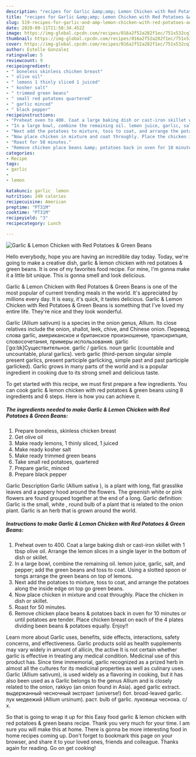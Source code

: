 ```yaml
---
description: "recipes for Garlic &amp;amp; Lemon Chicken with Red Potatoes &amp;amp; Green Beans | how to make healthy Garlic &amp;amp; Lemon Chicken with Red Potatoes &amp;amp; Green Beans"
title: "recipes for Garlic &amp;amp; Lemon Chicken with Red Potatoes &amp;amp; Green Beans | how to make healthy Garlic &amp;amp; Lemon Chicken with Red Potatoes &amp;amp; Green Beans"
slug: 519-recipes-for-garlic-and-amp-lemon-chicken-with-red-potatoes-and-amp-green-beans-how-to-make-healthy-garlic-and-amp-lemon-chicken-with-red-potatoes-and-amp-green-beans
date: 2020-09-11T21:50:34.452Z
image: https://img-global.cpcdn.com/recipes/016a2f52a282f1ec/751x532cq70/garlic-lemon-chicken-with-red-potatoes-green-beans-recipe-main-photo.jpg
thumbnail: https://img-global.cpcdn.com/recipes/016a2f52a282f1ec/751x532cq70/garlic-lemon-chicken-with-red-potatoes-green-beans-recipe-main-photo.jpg
cover: https://img-global.cpcdn.com/recipes/016a2f52a282f1ec/751x532cq70/garlic-lemon-chicken-with-red-potatoes-green-beans-recipe-main-photo.jpg
author: Estelle Gonzalez
ratingvalue: 5
reviewcount: 9
recipeingredient:
- " boneless skinless chicken breast"
- " olive oil"
- " lemons 1 thinly sliced 1 juiced"
- " kosher salt"
- " trimmed green beans"
- " small red potatoes quartered"
- " garlic minced"
- " black pepper"
recipeinstructions:
- "Preheat oven to 400. Coat a large baking dish or cast-iron skillet with 1 tbsp olive oil. Arrange the lemon slices in a single layer in the bottom of dish or skillet."
- "In a large bowl, combine the remaining oil. lemon juice, garlic, salt, and pepper; add the green beans and toss to coat. Using a slotted spoon or tongs arrange the green beans on top of lemons."
- "Next add the potatoes to mixture, toss to coat, and arrange the potatoes along the inside edge on top go green beans."
- "Now place chicken in mixture and coat throughly. Place the chicken in dish or skillet."
- "Roast for 50 minutes."
- "Remove chicken place beans &amp; potatoes back in oven for 10 minutes or until potatoes are tender. Place chicken breast on each of the 4 plates dividing been beans &amp; potatoes equally. Enjoy!!"
categories:
- Recipe
tags:
- garlic
- 
- lemon

katakunci: garlic  lemon 
nutrition: 249 calories
recipecuisine: American
preptime: "PT31M"
cooktime: "PT31M"
recipeyield: "3"
recipecategory: Lunch

---
```



![Garlic &amp; Lemon Chicken with Red Potatoes &amp; Green Beans](https://img-global.cpcdn.com/recipes/016a2f52a282f1ec/751x532cq70/garlic-lemon-chicken-with-red-potatoes-green-beans-recipe-main-photo.jpg)

Hello everybody, hope you are having an incredible day today. Today, we're going to make a creative dish, garlic &amp; lemon chicken with red potatoes &amp; green beans. It is one of my favorites food recipe. For mine, I'm gonna make it a little bit unique. This is gonna smell and look delicious.

Garlic &amp; Lemon Chicken with Red Potatoes &amp; Green Beans is one of the most popular of current trending meals in the world. It's appreciated by millions every day. It is easy, it's quick, it tastes delicious. Garlic &amp; Lemon Chicken with Red Potatoes &amp; Green Beans is something that I've loved my entire life. They're nice and they look wonderful.

Garlic (Allium sativum) is a species in the onion genus, Allium. Its close relatives include the onion, shallot, leek, chive, and Chinese onion. Перевод слова garlic, американское и британское произношение, транскрипция, словосочетания, примеры использования. garlic [ˈɡɑ:lɪk]Существительное. garlic / garlics. noun garlic (countable and uncountable, plural garlics). verb garlic (third-person singular simple present garlics, present participle garlicking, simple past and past participle garlicked). Garlic grows in many parts of the world and is a popular ingredient in cooking due to its strong smell and delicious taste.


To get started with this recipe, we must first prepare a few ingredients. You can cook garlic &amp; lemon chicken with red potatoes &amp; green beans using 8 ingredients and 6 steps. Here is how you can achieve it.

<!--inarticleads1-->

##### The ingredients needed to make Garlic &amp; Lemon Chicken with Red Potatoes &amp; Green Beans:

1. Prepare  boneless, skinless chicken breast
1. Get  olive oil
1. Make ready  lemons, 1 thinly sliced, 1 juiced
1. Make ready  kosher salt
1. Make ready  trimmed green beans
1. Take  small red potatoes, quartered
1. Prepare  garlic, minced
1. Prepare  black pepper


Garlic Description Garlic (Allium sativa ), is a plant with long, flat grasslike leaves and a papery hood around the flowers. The greenish white or pink flowers are found grouped together at the end of a long. Garlic definition: Garlic is the small, white , round bulb of a plant that is related to the onion plant. Garlic is an herb that is grown around the world. 

<!--inarticleads2-->

##### Instructions to make Garlic &amp; Lemon Chicken with Red Potatoes &amp; Green Beans:

1. Preheat oven to 400. Coat a large baking dish or cast-iron skillet with 1 tbsp olive oil. Arrange the lemon slices in a single layer in the bottom of dish or skillet.
1. In a large bowl, combine the remaining oil. lemon juice, garlic, salt, and pepper; add the green beans and toss to coat. Using a slotted spoon or tongs arrange the green beans on top of lemons.
1. Next add the potatoes to mixture, toss to coat, and arrange the potatoes along the inside edge on top go green beans.
1. Now place chicken in mixture and coat throughly. Place the chicken in dish or skillet.
1. Roast for 50 minutes.
1. Remove chicken place beans &amp; potatoes back in oven for 10 minutes or until potatoes are tender. Place chicken breast on each of the 4 plates dividing been beans &amp; potatoes equally. Enjoy!!


Learn more about Garlic uses, benefits, side effects, interactions, safety concerns, and effectiveness. Garlic products sold as health supplements may vary widely in amount of allicin, the active It is not certain whether garlic is effective in treating any medical condition. Medicinal use of this product has. Since time immemorial, garlic recognized as a prized herb in almost all the cultures for its medicinal properties as well as culinary uses. Garlic (Allium sativum), is used widely as a flavoring in cooking, but it has also been used as a Garlic belongs to the genus Allium and is closely related to the onion, rakkyo (an onion found in Asia). aged garlic extract. выдержанный чесночный экстракт (universe!) бот. broad-leaved garlic. лук медвежий (Allium ursinum). раст. bulb of garlic. луковица чеснока. с/х. 

So that is going to wrap it up for this Easy food garlic &amp; lemon chicken with red potatoes &amp; green beans recipe. Thank you very much for your time. I am sure you will make this at home. There is gonna be more interesting food in home recipes coming up. Don't forget to bookmark this page on your browser, and share it to your loved ones, friends and colleague. Thanks again for reading. Go on get cooking!
